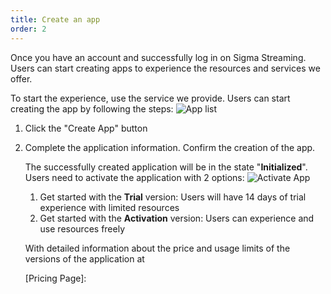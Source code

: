 ```yaml
---
title: Create an app
order: 2
---
```


Once you have an account and successfully log in on Sigma Streaming. Users can start creating apps to experience the resources and services we offer.

To start the experience, use the service we provide. Users can start creating the app by following the steps:
![App list](/images/media-server/getstarted/app-list.png)

1. Click the "Create App" button

2. Complete the application information. Confirm the creation of the app.

   The successfully created application will be in the state "**Initialized**".  Users need to activate the application with 2 options:
   ![Activate App](/images/media-server/getstarted/app-initialized.png)

   1. Get started with the **Trial** version: Users will have 14 days of trial experience with limited resources
   2. Get started with the **Activation** version: Users can experience and use resources freely

   With detailed information about the price and usage limits of the versions of the application at

   [Pricing Page]:
